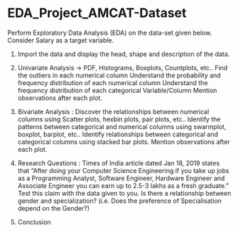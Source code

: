 # EDA_Project_AMCAT-Dataset
Perform Exploratory Data Analysis (EDA) on the data-set given below. Consider Salary as a target variable.                                                                                                                               
1) Import the data and display the head, shape and description of the data.                                                                 

2) Univariate Analysis -> PDF, Histograms, Boxplots, Countplots, etc..
   Find the outliers in each numerical column
   Understand the probability and frequency distribution of each numerical column
   Understand the frequency distribution of each categorical Variable/Column
   Mention observations after each plot.                                                                                                                   

3) Bivariate Analysis :
  Discover the relationships between numerical columns using Scatter plots, hexbin plots, pair plots, etc..
  Identify the patterns between categorical and numerical columns using swarmplot, boxplot, barplot, etc..
  Identify relationships between categorical and categorical columns using stacked bar plots.
  Mention observations after each plot.                                                                                                          

4) Research Questions :
   Times of India article dated Jan 18, 2019 states that “After doing your Computer Science Engineering if you take up jobs as a Programming  Analyst, Software Engineer, Hardware Engineer and Associate Engineer you can earn up to 2.5-3 lakhs as a fresh graduate.” Test this claim with the data given to you.
Is there a relationship between gender and specialization? (i.e. Does the preference of Specialisation depend on the Gender?)

5) Conclusion 
